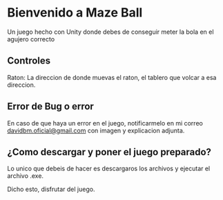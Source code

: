 # Bienvenido a Maze Ball
Un juego hecho con Unity donde debes de conseguir meter la bola en el agujero correcto
## Controles
Raton: La direccion de donde muevas el raton, el tablero que volcar a esa direccion.

## Error de Bug o error
En caso de que haya un error en el juego, notificarmelo en mi correo davidbm.oficial@gmail.com con imagen y explicacion adjunta.
## ¿Como descargar y poner el juego preparado?
Lo unico que debeis de hacer es descargaros los archivos y ejecutar el archivo .exe.

Dicho esto, disfrutar del juego.
